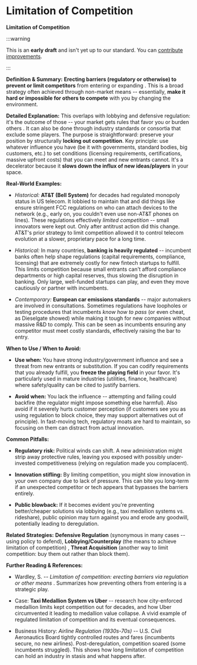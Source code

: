 # Limitation of Competition

**Limitation of Competition**


:::warning

This is an **early draft** and isn't yet up to our standard.
You can [contribute improvements](https://github.com/dave1010/wardley-leadership-strategies).

:::


**Definition & Summary:** **Erecting barriers (regulatory or otherwise) to prevent or limit competitors** from entering or expanding . This is a broad strategy often achieved through non-market means -- essentially, **make it hard or impossible for others to compete** with you by changing the environment.

**Detailed Explanation:** This overlaps with lobbying and defensive regulation: it's the outcome of those -- your market gets rules that favor you or burden others . It can also be done through industry standards or consortia that exclude some players. The purpose is straightforward: preserve your position by structurally **locking out competition**. Key principle: use whatever influence you have (be it with governments, standard bodies, big customers, etc.) to set conditions (licensing requirements, certifications, massive upfront costs) that you can meet and new entrants cannot. It's a decelerator because it **slows down the influx of new ideas/players** in your space.

**Real-World Examples:**

-  *Historical:* **AT&T (Bell System)** for decades had regulated monopoly status in US telecom. It lobbied to maintain that and did things like ensure stringent FCC regulations on who can attach devices to the network (e.g., early on, you couldn't even use non-AT&T phones on lines). These regulations effectively *limited competition* -- small innovators were kept out. Only after antitrust action did this change. AT&T's prior strategy to limit competition allowed it to control telecom evolution at a slower, proprietary pace for a long time.

-  *Historical:* In many countries, **banking is heavily regulated** -- incumbent banks often help shape regulations (capital requirements, compliance, licensing) that are extremely costly for new fintech startups to fulfill. This limits competition because small entrants can't afford compliance departments or high capital reserves, thus slowing the disruption in banking. Only large, well-funded startups can play, and even they move cautiously or partner with incumbents.

-  *Contemporary:* **European car emissions standards** -- major automakers are involved in consultations. Sometimes regulations have loopholes or testing procedures that incumbents *know how to pass* (or even cheat, as Dieselgate showed) while making it tough for new companies without massive R&D to comply. This can be seen as incumbents ensuring any competitor must meet costly standards, effectively raising the bar to entry.

**When to Use / When to Avoid:**

-  **Use when:** You have strong industry/government influence and see a threat from new entrants or substitution. If you can codify requirements that you already fulfill, you **freeze the playing field** in your favor. It's particularly used in mature industries (utilities, finance, healthcare) where safety/quality can be cited to justify barriers.

-  **Avoid when:** You lack the influence -- attempting and failing could backfire (the regulator might impose something else harmful). Also avoid if it severely hurts customer perception (if customers see you as using regulation to block choice, they may support alternatives out of principle). In fast-moving tech, regulatory moats are hard to maintain, so focusing on them can distract from actual innovation.

**Common Pitfalls:**

-  **Regulatory risk:** Political winds can shift. A new administration might strip away protective rules, leaving you exposed with possibly under-invested competitiveness (relying on regulation made you complacent).

-  **Innovation stifling:** By limiting competition, you might slow innovation in your own company due to lack of pressure. This can bite you long-term if an unexpected competitor or tech appears that bypasses the barriers entirely.

-  **Public blowback:** If it becomes evident you're preventing better/cheaper solutions via lobbying (e.g., taxi medallion systems vs. rideshare), public opinion may turn against you and erode any goodwill, potentially leading to deregulation.

**Related Strategies:** **Defensive Regulation** (synonymous in many cases -- using policy to defend), **Lobbying/Counterplay** (the means to achieve limitation of competition) , **Threat Acquisition** (another way to limit competition: buy them out rather than block them).

**Further Reading & References:**

-  Wardley, S. -- *Limitation of competition: erecting barriers via regulation or other means* . Summarizes how preventing others from entering is a strategic play.

-  Case: **Taxi Medallion System vs Uber** -- research how city-enforced medallion limits kept competition out for decades, and how Uber circumvented it leading to medallion value collapse. A vivid example of regulated limitation of competition and its eventual consequences.

-  Business History: *Airline Regulation (1930s-70s)* -- U.S. Civil Aeronautics Board tightly controlled routes and fares (incumbents secure, no new airlines). Post-deregulation, competition soared (some incumbents struggled). This shows how long limitation of competition can hold an industry in stasis and what happens after.
